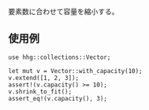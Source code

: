 要素数に合わせて容量を縮小する。

## 使用例

```
use hhg::collections::Vector;

let mut v = Vector::with_capacity(10);
v.extend([1, 2, 3]);
assert!(v.capacity() >= 10);
v.shrink_to_fit();
assert_eq!(v.capacity(), 3);
```
